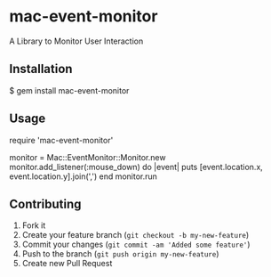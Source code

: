 # mac-event-monitor

A Library to Monitor User Interaction

## Installation

 $ gem install mac-event-monitor

## Usage

 require 'mac-event-monitor'

 monitor = Mac::EventMonitor::Monitor.new
 monitor.add_listener(:mouse_down) do |event|
   puts [event.location.x, event.location.y].join(',')
 end
 monitor.run

## Contributing

1. Fork it
2. Create your feature branch (`git checkout -b my-new-feature`)
3. Commit your changes (`git commit -am 'Added some feature'`)
4. Push to the branch (`git push origin my-new-feature`)
5. Create new Pull Request
